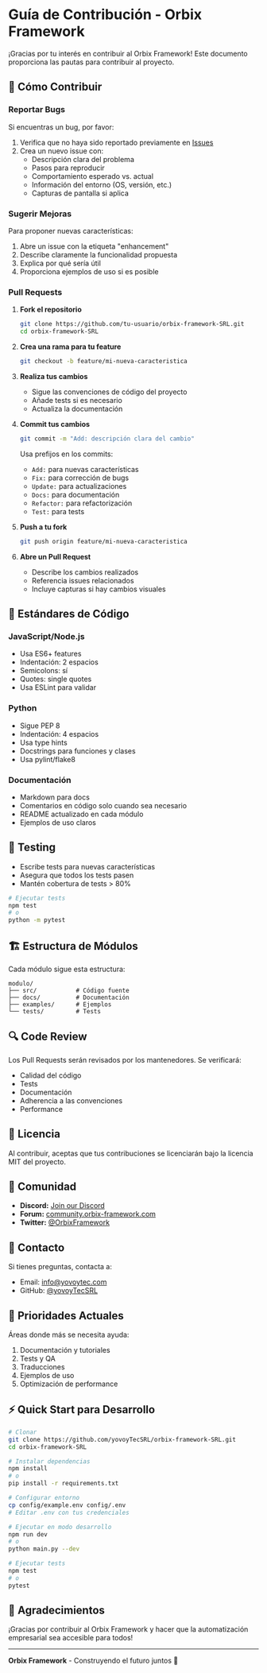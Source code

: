 # Guía de Contribución - Orbix Framework

¡Gracias por tu interés en contribuir al Orbix Framework! Este documento proporciona las pautas para contribuir al proyecto.

## 🌟 Cómo Contribuir

### Reportar Bugs

Si encuentras un bug, por favor:
1. Verifica que no haya sido reportado previamente en [Issues](https://github.com/yovoyTecSRL/orbix-framework-SRL/issues)
2. Crea un nuevo issue con:
   - Descripción clara del problema
   - Pasos para reproducir
   - Comportamiento esperado vs. actual
   - Información del entorno (OS, versión, etc.)
   - Capturas de pantalla si aplica

### Sugerir Mejoras

Para proponer nuevas características:
1. Abre un issue con la etiqueta "enhancement"
2. Describe claramente la funcionalidad propuesta
3. Explica por qué sería útil
4. Proporciona ejemplos de uso si es posible

### Pull Requests

1. **Fork el repositorio**
   ```bash
   git clone https://github.com/tu-usuario/orbix-framework-SRL.git
   cd orbix-framework-SRL
   ```

2. **Crea una rama para tu feature**
   ```bash
   git checkout -b feature/mi-nueva-caracteristica
   ```

3. **Realiza tus cambios**
   - Sigue las convenciones de código del proyecto
   - Añade tests si es necesario
   - Actualiza la documentación

4. **Commit tus cambios**
   ```bash
   git commit -m "Add: descripción clara del cambio"
   ```
   
   Usa prefijos en los commits:
   - `Add:` para nuevas características
   - `Fix:` para corrección de bugs
   - `Update:` para actualizaciones
   - `Docs:` para documentación
   - `Refactor:` para refactorización
   - `Test:` para tests

5. **Push a tu fork**
   ```bash
   git push origin feature/mi-nueva-caracteristica
   ```

6. **Abre un Pull Request**
   - Describe los cambios realizados
   - Referencia issues relacionados
   - Incluye capturas si hay cambios visuales

## 📝 Estándares de Código

### JavaScript/Node.js
- Usa ES6+ features
- Indentación: 2 espacios
- Semicolons: sí
- Quotes: single quotes
- Usa ESLint para validar

### Python
- Sigue PEP 8
- Indentación: 4 espacios
- Usa type hints
- Docstrings para funciones y clases
- Usa pylint/flake8

### Documentación
- Markdown para docs
- Comentarios en código solo cuando sea necesario
- README actualizado en cada módulo
- Ejemplos de uso claros

## 🧪 Testing

- Escribe tests para nuevas características
- Asegura que todos los tests pasen
- Mantén cobertura de tests > 80%

```bash
# Ejecutar tests
npm test
# o
python -m pytest
```

## 🏗️ Estructura de Módulos

Cada módulo sigue esta estructura:
```
modulo/
├── src/           # Código fuente
├── docs/          # Documentación
├── examples/      # Ejemplos
└── tests/         # Tests
```

## 🔍 Code Review

Los Pull Requests serán revisados por los mantenedores. Se verificará:
- Calidad del código
- Tests
- Documentación
- Adherencia a las convenciones
- Performance

## 📄 Licencia

Al contribuir, aceptas que tus contribuciones se licenciarán bajo la licencia MIT del proyecto.

## 👥 Comunidad

- **Discord:** [Join our Discord](https://discord.gg/orbix)
- **Forum:** [community.orbix-framework.com](https://community.orbix-framework.com)
- **Twitter:** [@OrbixFramework](https://twitter.com/OrbixFramework)

## 📧 Contacto

Si tienes preguntas, contacta a:
- Email: info@yovoytec.com
- GitHub: [@yovoyTecSRL](https://github.com/yovoyTecSRL)

## 🎯 Prioridades Actuales

Áreas donde más se necesita ayuda:
1. Documentación y tutoriales
2. Tests y QA
3. Traducciones
4. Ejemplos de uso
5. Optimización de performance

## ⚡ Quick Start para Desarrollo

```bash
# Clonar
git clone https://github.com/yovoyTecSRL/orbix-framework-SRL.git
cd orbix-framework-SRL

# Instalar dependencias
npm install
# o
pip install -r requirements.txt

# Configurar entorno
cp config/example.env config/.env
# Editar .env con tus credenciales

# Ejecutar en modo desarrollo
npm run dev
# o
python main.py --dev

# Ejecutar tests
npm test
# o
pytest
```

## 🙏 Agradecimientos

¡Gracias por contribuir al Orbix Framework y hacer que la automatización empresarial sea accesible para todos!

---

**Orbix Framework** - Construyendo el futuro juntos 🚀
